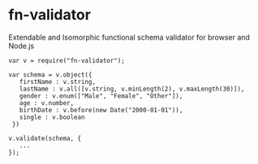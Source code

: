 # fn-validator
Extendable and Isomorphic functional schema validator for browser and Node.js

```
var v = require("fn-validator");

var schema = v.object({
   firstName : v.string,
   lastName : v.all([v.string, v.minLength(2), v.maxLength(30)]),
   gender : v.enum(["Male", "Female", "Other"]),
   age : v.number,
   birthDate : v.before(new Date("2000-01-01")),
   single : v.boolean
 })

v.validate(schema, {
   ...
});
```
